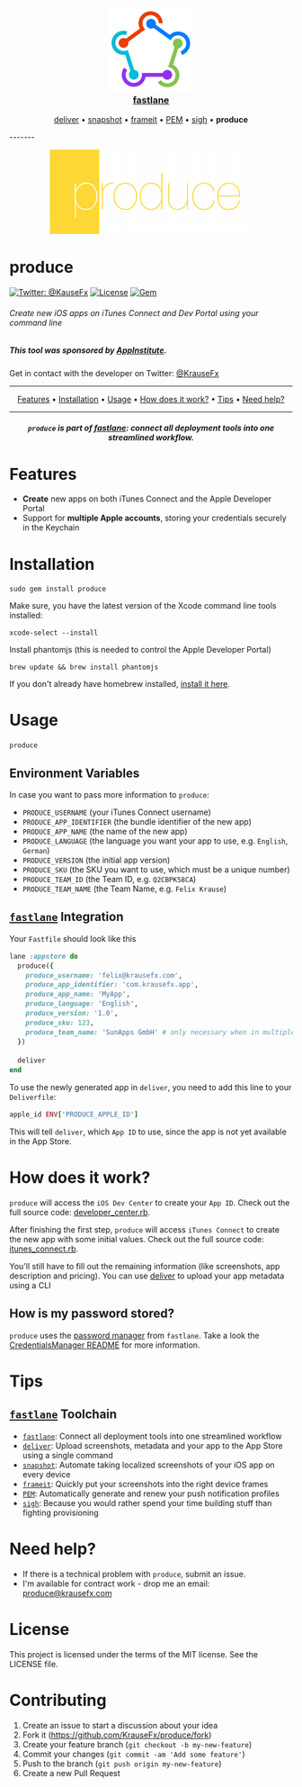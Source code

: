 <h3 align="center">
  <a href="https://github.com/KrauseFx/fastlane">
    <img src="assets/fastlane.png" width="150" />
    <br />
    fastlane
  </a>
</h3>
<p align="center">
  <a href="https://github.com/KrauseFx/deliver">deliver</a> &bull; 
  <a href="https://github.com/KrauseFx/snapshot">snapshot</a> &bull; 
  <a href="https://github.com/KrauseFx/frameit">frameit</a> &bull; 
  <a href="https://github.com/KrauseFx/PEM">PEM</a> &bull; 
  <a href="https://github.com/KrauseFx/sigh">sigh</a> &bull; 
  <b>produce</b>
</p>
-------

<p align="center">
    <img src="assets/produce.png">
</p>

produce
============

[![Twitter: @KauseFx](https://img.shields.io/badge/contact-@KrauseFx-blue.svg?style=flat)](https://twitter.com/KrauseFx)
[![License](http://img.shields.io/badge/license-MIT-green.svg?style=flat)](https://github.com/KrauseFx/produce/blob/master/LICENSE)
[![Gem](https://img.shields.io/gem/v/produce.svg?style=flat)](http://rubygems.org/gems/produce)

###### Create new iOS apps on iTunes Connect and Dev Portal using your command line

##### This tool was sponsored by [AppInstitute](http://appinstitute.co.uk/).

Get in contact with the developer on Twitter: [@KrauseFx](https://twitter.com/KrauseFx)



-------
<p align="center">
    <a href="#features">Features</a> &bull; 
    <a href="#installation">Installation</a> &bull; 
    <a href="#usage">Usage</a> &bull; 
    <a href="#how-does-it-work">How does it work?</a> &bull; 
    <a href="#tips">Tips</a> &bull; 
    <a href="#need-help">Need help?</a>
</p>

-------

<h5 align="center"><code>produce</code> is part of <a href="http://fastlane.tools">fastlane</a>: connect all deployment tools into one streamlined workflow.</h5>


# Features

- **Create** new apps on both iTunes Connect and the Apple Developer Portal
- Support for **multiple Apple accounts**, storing your credentials securely in the Keychain

# Installation
    sudo gem install produce

Make sure, you have the latest version of the Xcode command line tools installed:

    xcode-select --install

Install phantomjs (this is needed to control the Apple Developer Portal)

    brew update && brew install phantomjs

If you don't already have homebrew installed, [install it here](http://brew.sh/).

# Usage

    produce

## Environment Variables
In case you want to pass more information to `produce`:

- `PRODUCE_USERNAME` (your iTunes Connect username)
- `PRODUCE_APP_IDENTIFIER` (the bundle identifier of the new app)
- `PRODUCE_APP_NAME` (the name of the new app)
- `PRODUCE_LANGUAGE` (the language you want your app to use, e.g. `English`, `German`)
- `PRODUCE_VERSION` (the initial app version)
- `PRODUCE_SKU` (the SKU you want to use, which must be a unique number)
- `PRODUCE_TEAM_ID` (the Team ID, e.g. `Q2CBPK58CA`)
- `PRODUCE_TEAM_NAME` (the Team Name, e.g. `Felix Krause`)

## [`fastlane`](https://github.com/KrauseFx/fastlane) Integration

Your `Fastfile` should look like this
```ruby
lane :appstore do
  produce({
    produce_username: 'felix@krausefx.com',
    produce_app_identifier: 'com.krausefx.app',
    produce_app_name: 'MyApp',
    produce_language: 'English',
    produce_version: '1.0',
    produce_sku: 123,
    produce_team_name: 'SunApps GmbH' # only necessary when in multiple teams
  })

  deliver
end
```

To use the newly generated app in `deliver`, you need to add this line to your `Deliverfile`:

```ruby
apple_id ENV['PRODUCE_APPLE_ID']
```

This will tell `deliver`, which `App ID` to use, since the app is not yet available in the App Store.

# How does it work?

```produce``` will access the ```iOS Dev Center``` to create your `App ID`. Check out the full source code: [developer_center.rb](https://github.com/KrauseFx/produce/blob/master/lib/produce/developer_center.rb).

After finishing the first step, `produce` will access `iTunes Connect` to create the new app with some initial values. Check out the full source code: [itunes_connect.rb](https://github.com/KrauseFx/produce/blob/master/lib/produce/itunes_connect.rb).

You'll still have to fill out the remaining information (like screenshots, app description and pricing). You can use [deliver](https://github.com/KrauseFx/deliver) to upload your app metadata using a CLI

## How is my password stored?
```produce``` uses the [password manager](https://github.com/KrauseFx/CredentialsManager) from `fastlane`. Take a look the [CredentialsManager README](https://github.com/KrauseFx/CredentialsManager) for more information.

# Tips
## [`fastlane`](http://fastlane.tools) Toolchain

- [`fastlane`](http://fastlane.tools): Connect all deployment tools into one streamlined workflow
- [`deliver`](https://github.com/KrauseFx/deliver): Upload screenshots, metadata and your app to the App Store using a single command
- [`snapshot`](https://github.com/KrauseFx/snapshot): Automate taking localized screenshots of your iOS app on every device
- [`frameit`](https://github.com/KrauseFx/frameit): Quickly put your screenshots into the right device frames
- [`PEM`](https://github.com/KrauseFx/pem): Automatically generate and renew your push notification profiles
- [`sigh`](https://github.com/KrauseFx/sigh): Because you would rather spend your time building stuff than fighting provisioning

# Need help?
- If there is a technical problem with `produce`, submit an issue.
- I'm available for contract work - drop me an email: produce@krausefx.com

# License
This project is licensed under the terms of the MIT license. See the LICENSE file.

# Contributing

1. Create an issue to start a discussion about your idea
2. Fork it (https://github.com/KrauseFx/produce/fork)
3. Create your feature branch (`git checkout -b my-new-feature`)
4. Commit your changes (`git commit -am 'Add some feature'`)
5. Push to the branch (`git push origin my-new-feature`)
6. Create a new Pull Request
